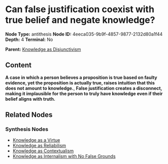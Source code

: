 # Can false justification coexist with true belief and negate knowledge?

**Node Type:** antithesis
**Node ID:** 4eeca035-9b9f-4857-9877-2132d80a1f44
**Depth:** 4
**Terminal:** No

**Parent:** [Knowledge as Disjunctivism](knowledge-as-disjunctivism-synthesis-f7f3852d-315a-4b13-b828-44800365d550.md)

## Content

**A case in which a person believes a proposition is true based on faulty evidence, yet the proposition is actually true, raises intuition that this does not amount to knowledge.**, **False justification creates a disconnect, making it implausible for the person to truly have knowledge even if their belief aligns with truth.**

## Related Nodes

### Synthesis Nodes

- [Knowledge as a Virtue](knowledge-as-a-virtue-synthesis-2e775c8b-8a27-471a-99ac-af6b78c0ddd2.md)
- [Knowledge as Reliabilism](knowledge-as-reliabilism-synthesis-c1a01fe9-f617-4ff8-8823-87cafca850b5.md)
- [Knowledge as Contextualism](knowledge-as-contextualism-synthesis-85fcc2a4-4ae0-46cd-83e1-abc13177b6fe.md)
- [Knowledge as Internalism with No False Grounds](knowledge-as-internalism-with-no-false-grounds-synthesis-ca061381-ae42-4f97-bce0-5ee5b08e6f13.md)

